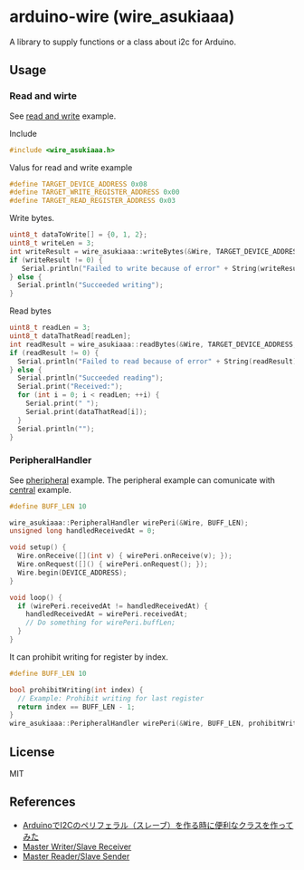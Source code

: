 # arduino-wire (wire_asukiaaa)

A library to supply functions or a class about i2c for Arduino.

## Usage

### Read and wirte
See [read and write](./examples/readWrite/readWrite.ino) example.

Include
```c
#include <wire_asukiaaa.h>
```

Valus for read and write example
```c
#define TARGET_DEVICE_ADDRESS 0x08
#define TARGET_WRITE_REGISTER_ADDRESS 0x00
#define TARGET_READ_REGISTER_ADDRESS 0x03
```

Write bytes.
```c
uint8_t dataToWrite[] = {0, 1, 2};
uint8_t writeLen = 3;
int writeResult = wire_asukiaaa::writeBytes(&Wire, TARGET_DEVICE_ADDRESS, TARGET_WRITE_REGISTER_ADDRESS, dataToWrite, writeLen);
if (writeResult != 0) {
   Serial.println("Failed to write because of error" + String(writeResult));
} else {
  Serial.println("Succeeded writing");
}
```

Read bytes
```c
uint8_t readLen = 3;
uint8_t dataThatRead[readLen];
int readResult = wire_asukiaaa::readBytes(&Wire, TARGET_DEVICE_ADDRESS, TARGET_READ_REGISTER_ADDRESS, dataThatRead, readLen);
if (readResult != 0) {
  Serial.println("Failed to read because of error" + String(readResult));
} else {
  Serial.println("Succeeded reading");
  Serial.print("Received:");
  for (int i = 0; i < readLen; ++i) {
    Serial.print(" ");
    Serial.print(dataThatRead[i]);
  }
  Serial.println("");
}
```

### PeripheralHandler

See [pheripheral](./examples/wirePeripheral/wirePheripheral.ino) example.
The peripheral example can comunicate with [central](./examples/central/central.ino) example.

```c
#define BUFF_LEN 10

wire_asukiaaa::PeripheralHandler wirePeri(&Wire, BUFF_LEN);
unsigned long handledReceivedAt = 0;

void setup() {
  Wire.onReceive([](int v) { wirePeri.onReceive(v); });
  Wire.onRequest([]() { wirePeri.onRequest(); });
  Wire.begin(DEVICE_ADDRESS);
}

void loop() {
  if (wirePeri.receivedAt != handledReceivedAt) {
    handledReceivedAt = wirePeri.receivedAt;
    // Do something for wirePeri.buffLen;
  }
}
```

It can prohibit writing for register by index.
```c
#define BUFF_LEN 10

bool prohibitWriting(int index) {
  // Example: Prohibit writing for last register
  return index == BUFF_LEN - 1;
}
wire_asukiaaa::PeripheralHandler wirePeri(&Wire, BUFF_LEN, prohibitWriting);
```

## License

MIT

## References

- [ArduinoでI2Cのペリフェラル（スレーブ）を作る時に便利なクラスを作ってみた](https://asukiaaa.blogspot.com/2020/10/arduino-wire-i2c-peripheral-class.html)
- [Master Writer/Slave Receiver](https://www.arduino.cc/en/Tutorial/LibraryExamples/MasterWriter)
- [Master Reader/Slave Sender](https://www.arduino.cc/en/Tutorial/LibraryExamples/MasterReader)
